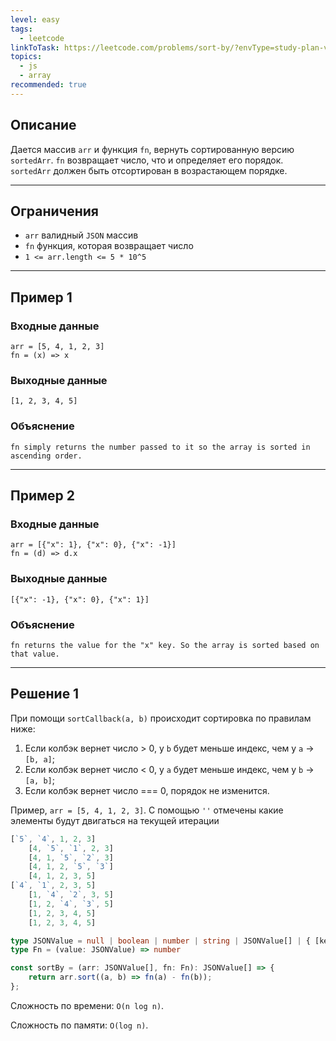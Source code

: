 ```yaml
---
level: easy
tags:
  - leetcode
linkToTask: https://leetcode.com/problems/sort-by/?envType=study-plan-v2&envId=30-days-of-javascript
topics:
  - js
  - array
recommended: true
---
```

## Описание

Дается массив `arr` и функция `fn`, вернуть сортированную версию `sortedArr`. `fn` возвращает число, что и определяет его порядок. `sortedArr` должен быть отсортирован в возрастающем порядке.

---
## Ограничения

- `arr` валидный `JSON` массив
- `fn` функция, которая возвращает число
- `1 <= arr.length <= 5 * 10^5`

---
## Пример 1

### Входные данные

```
arr = [5, 4, 1, 2, 3]
fn = (x) => x
```
### Выходные данные

```
[1, 2, 3, 4, 5]
```
### Объяснение

```
fn simply returns the number passed to it so the array is sorted in ascending order.
```

---
## Пример 2

### Входные данные

```
arr = [{"x": 1}, {"x": 0}, {"x": -1}]
fn = (d) => d.x
```
### Выходные данные

```
[{"x": -1}, {"x": 0}, {"x": 1}]
```
### Объяснение

```
fn returns the value for the "x" key. So the array is sorted based on that value.
```

---
## Решение 1

При помощи `sortCallback(a, b)` происходит сортировка по правилам ниже:
1. Если колбэк вернет число > 0, у `b` будет меньше индекс, чем у `a` -> `[b, a]`;
2. Если колбэк вернет число < 0, у `a` будет меньше индекс, чем у `b` -> `[a, b]`;
3. Если колбэк вернет число === 0, порядок не изменится.

Пример, `arr = [5, 4, 1, 2, 3]`. С помощью `''` отмечены какие элементы будут двигаться на текущей итерации

```js
[`5`, `4`, 1, 2, 3]
    [4, `5`, `1`, 2, 3]
    [4, 1, `5`, `2`, 3]
    [4, 1, 2, `5`, `3`]
    [4, 1, 2, 3, 5]
[`4`, `1`, 2, 3, 5]
    [1, `4`, `2`, 3, 5]
    [1, 2, `4`, `3`, 5]
    [1, 2, 3, 4, 5]
    [1, 2, 3, 4, 5]
```

```typescript
type JSONValue = null | boolean | number | string | JSONValue[] | { [key: string]: JSONValue };
type Fn = (value: JSONValue) => number

const sortBy = (arr: JSONValue[], fn: Fn): JSONValue[] => {
	return arr.sort((a, b) => fn(a) - fn(b));
};
```

Сложность по времени: `O(n log n)`.

Сложность по памяти: `O(log n)`.


